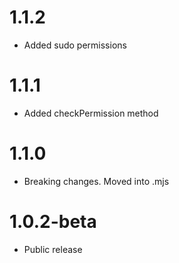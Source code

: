 1.1.2
======================================
- Added sudo permissions

1.1.1
======================================
- Added checkPermission method

1.1.0
======================================
- Breaking changes. Moved into .mjs

1.0.2-beta
======================================
- Public release
